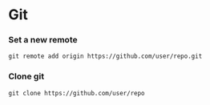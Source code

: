 # Git

### Set a new remote
`git remote add origin https://github.com/user/repo.git`

### Clone git
`git clone https://github.com/user/repo`

